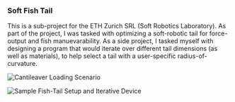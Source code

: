 ### Soft Fish Tail
This is a sub-project for the ETH Zurich SRL (Soft Robotics Laboratory). As part of the project, I was tasked with optimizing a soft-robotic tail for force-output and fish manuevarability. As a side project, I tasked myself with designing a program that would iterate over different tail dimensions (as well as materials), to help select a tail with a user-specific radius-of-curvature.

![Cantileaver Loading Scenario](https://github.com/user-attachments/assets/7cfa18c8-e29c-44ee-a74a-208f3cde2d86)


![Sample Fish-Tail Setup and Iterative Device](https://github.com/user-attachments/assets/9fb599e2-c80a-444a-af2a-5335ea7062cb)
